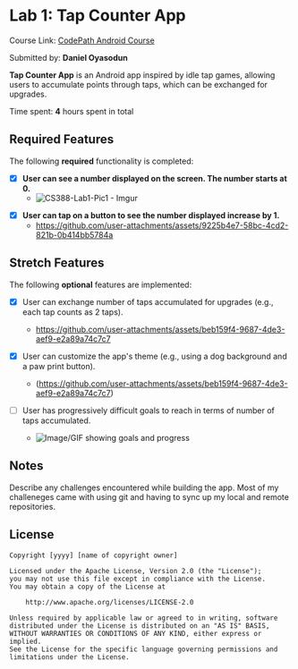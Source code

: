 # Lab 1: Tap Counter App

Course Link: [CodePath Android Course](https://courses.codepath.org/courses/and102/unit/1#!labs)

Submitted by: **Daniel Oyasodun** <!-- Replace 'Your Name Here' with your actual name -->

**Tap Counter App** is an Android app inspired by idle tap games, allowing users to accumulate points through taps, which can be exchanged for upgrades.

Time spent: **4** hours spent in total <!-- Replace 'X' with the number of hours you spent on this project -->

## Required Features

The following **required** functionality is completed:

- [x] **User can see a number displayed on the screen. The number starts at 0.**
    -  ![CS388-Lab1-Pic1 - Imgur](https://github.com/user-attachments/assets/c7ad6c9d-5063-4b1d-8e2f-d4854f66dde2)
<!-- Replace this link with your actual image/GIF link -->

- [x] **User can tap on a button to see the number displayed increase by 1.**
    - https://github.com/user-attachments/assets/9225b4e7-58bc-4cd2-821b-0b414bb5784a <!-- Replace this link with your actual image/GIF link -->

## Stretch Features

The following **optional** features are implemented:

- [x] User can exchange number of taps accumulated for upgrades (e.g., each tap counts as 2 taps).
    -  https://github.com/user-attachments/assets/beb159f4-9687-4de3-aef9-e2a89a74c7c7 <!-- Replace this link with your actual image/GIF link -->

- [x] User can customize the app's theme (e.g., using a dog background and a paw print button).
    - (https://github.com/user-attachments/assets/beb159f4-9687-4de3-aef9-e2a89a74c7c7) <!-- Replace this link with your actual image/GIF link -->

- [ ] User has progressively difficult goals to reach in terms of number of taps accumulated.
    - ![Image/GIF showing goals and progress](http://i.imgur.com/link/to/your/gif/file.gif) <!-- Replace this link with your actual image/GIF link -->

## Notes

Describe any challenges encountered while building the app. <!-- Replace this with your specific challenges and experiences -->
Most of my challeneges came with using git and having to sync up my local and remote repositories.

## License

    Copyright [yyyy] [name of copyright owner]

    Licensed under the Apache License, Version 2.0 (the "License");
    you may not use this file except in compliance with the License.
    You may obtain a copy of the License at

        http://www.apache.org/licenses/LICENSE-2.0

    Unless required by applicable law or agreed to in writing, software
    distributed under the License is distributed on an "AS IS" BASIS,
    WITHOUT WARRANTIES OR CONDITIONS OF ANY KIND, either express or implied.
    See the License for the specific language governing permissions and
    limitations under the License.
